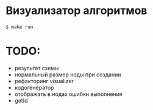 # Визуализатор алгоритмов
```
$ make run
```
# TODO:
- результат схемы
- нормальный размер ноды при создании
- рефакторинг visualizer
- кодогенератор
- отображать в нодах ошибки выполнения
- getId
